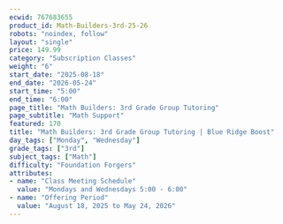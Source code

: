```yaml
---
ecwid: 767683655
product_id: Math-Builders-3rd-25-26
robots: "noindex, follow"
layout: "single"
price: 149.99
category: "Subscription Classes"
weight: "6"
start_date: "2025-08-18"
end_date: "2026-05-24"
start_time: "5:00"
end_time: "6:00"
page_title: "Math Builders: 3rd Grade Group Tutoring"
page_subtitle: "Math Support"
featured: 170
title: "Math Builders: 3rd Grade Group Tutoring | Blue Ridge Boost"
day_tags: ["Monday", "Wednesday"]
grade_tags: ["3rd"]
subject_tags: ["Math"]
difficulty: "Foundation Forgers"
attributes:
- name: "Class Meeting Schedule"
  value: "Mondays and Wednesdays 5:00 - 6:00"
- name: "Offering Period"
  value: "August 18, 2025 to May 24, 2026"
---
```

